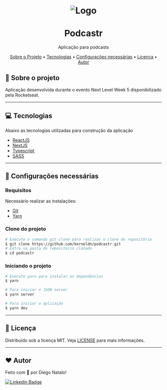 <h1 align="center">
  <img alt="Logo" src="https://blog.rocketseat.com.br/content/images/2022/04/nlw-next-level-week-blog-rocketseat.png" alt="NLW">
</h1>

<h1 align="center">
    Podcastr
</h1>
<p align="center">Aplicação para podcasts</p>


<p align="center">
 <a href="#-sobre-o-projeto">Sobre o Projeto</a> •
 <a href="#-tecnologias">Tecnologias</a> •
 <a href="#-configurações-necessárias">Configurações necessárias</a> •
 <a href="#-licença">Licença</a> •
 <a href="#%EF%B8%8F-autor">Autor</a>
</p>

## 📌 Sobre o projeto

Aplicação desenvolvida durante o evento Next Level Week 5 disponibilizado pela Rocketseat.

---

## 💻 Tecnologias

Abaixo as tecnologias utilizadas para construção da aplicação

- [ReactJS](https://reactjs.org/)
- [NextJS](https://nextjs.org/)
- [Typescript](https://www.typescriptlang.org/)
- [SASS](https://sass-lang.com/)

---

## 🚧 Configurações necessárias

### **Requisitos**

Necessário realizar as instalações:

- [Git](https://git-scm.com/)
- [Yarn](https://classic.yarnpkg.com)

### **Clone do projeto**

```bash
# Execute o comando git clone para realizar o clone do repositório
$ git clone https://github.com/kerneldn/podcastr.git
# Entre na pasta do repositório clonado
$ cd podcastr
```

### **Iniciando o projeto**

```bash
# Execute yarn para instalar as dependências
$ yarn

# Para iniciar o JSON server
$ yarn server 

# Para iniciar a aplicação
$ yarn dev

```

---

## 📜 Licença

Distribuído sob a licença MIT. Veja [LICENSE](LICENSE) para mais informações.

---

## ❤️ Autor

Feito com 💜 por Diego Natalo!

[![Linkedin Badge](https://img.shields.io/badge/-Diego-blue?style=flat-square&logo=Linkedin&logoColor=white&link=https://www.linkedin.com/in/tgmarinho/)](https://www.linkedin.com/in/diego-natalo/)